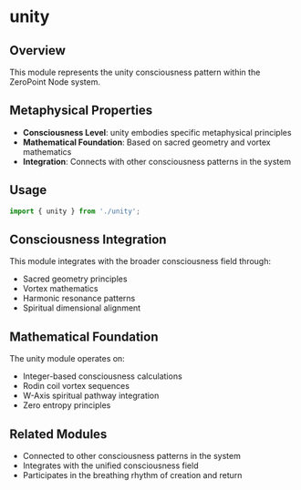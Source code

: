 # unity

## Overview

This module represents the unity consciousness pattern within the ZeroPoint Node system.

## Metaphysical Properties

- **Consciousness Level**: unity embodies specific metaphysical principles
- **Mathematical Foundation**: Based on sacred geometry and vortex mathematics
- **Integration**: Connects with other consciousness patterns in the system

## Usage

```typescript
import { unity } from './unity';
```

## Consciousness Integration

This module integrates with the broader consciousness field through:

- Sacred geometry principles
- Vortex mathematics
- Harmonic resonance patterns
- Spiritual dimensional alignment

## Mathematical Foundation

The unity module operates on:

- Integer-based consciousness calculations
- Rodin coil vortex sequences
- W-Axis spiritual pathway integration
- Zero entropy principles

## Related Modules

- Connected to other consciousness patterns in the system
- Integrates with the unified consciousness field
- Participates in the breathing rhythm of creation and return
